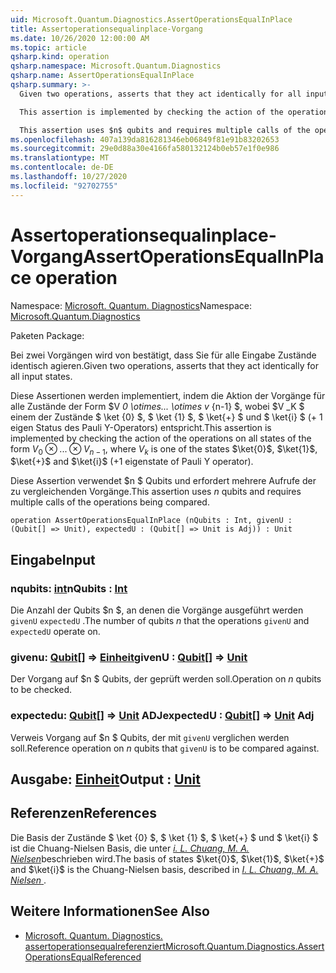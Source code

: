 ```yaml
---
uid: Microsoft.Quantum.Diagnostics.AssertOperationsEqualInPlace
title: Assertoperationsequalinplace-Vorgang
ms.date: 10/26/2020 12:00:00 AM
ms.topic: article
qsharp.kind: operation
qsharp.namespace: Microsoft.Quantum.Diagnostics
qsharp.name: AssertOperationsEqualInPlace
qsharp.summary: >-
  Given two operations, asserts that they act identically for all input states.

  This assertion is implemented by checking the action of the operations on all states of the form $V_0 \otimes ... \otimes V_{n-1}$, where $V_k$ is one of the states $\ket{0}$, $\ket{1}$, $\ket{+}$ and $\ket{i}$ (+1 eigenstate of Pauli Y operator).

  This assertion uses $n$ qubits and requires multiple calls of the operations being compared.
ms.openlocfilehash: 407a139da816281346eb06849f81e91b83202653
ms.sourcegitcommit: 29e0d88a30e4166fa580132124b0eb57e1f0e986
ms.translationtype: MT
ms.contentlocale: de-DE
ms.lasthandoff: 10/27/2020
ms.locfileid: "92702755"
---
```

# <a name="assertoperationsequalinplace-operation"></a><span data-ttu-id="ed82a-102">Assertoperationsequalinplace-Vorgang</span><span class="sxs-lookup"><span data-stu-id="ed82a-102">AssertOperationsEqualInPlace operation</span></span>

<span data-ttu-id="ed82a-103">Namespace: [Microsoft. Quantum. Diagnostics](xref:Microsoft.Quantum.Diagnostics)</span><span class="sxs-lookup"><span data-stu-id="ed82a-103">Namespace: [Microsoft.Quantum.Diagnostics](xref:Microsoft.Quantum.Diagnostics)</span></span>

<span data-ttu-id="ed82a-104">Paketen [](https://nuget.org/packages/)</span><span class="sxs-lookup"><span data-stu-id="ed82a-104">Package: [](https://nuget.org/packages/)</span></span>


<span data-ttu-id="ed82a-105">Bei zwei Vorgängen wird von bestätigt, dass Sie für alle Eingabe Zustände identisch agieren.</span><span class="sxs-lookup"><span data-stu-id="ed82a-105">Given two operations, asserts that they act identically for all input states.</span></span>

<span data-ttu-id="ed82a-106">Diese Assertionen werden implementiert, indem die Aktion der Vorgänge für alle Zustände der Form $V _0 \otimes... \otimes v_ {n-1} $, wobei $V _K $ einem der Zustände $ \ket {0} $, $ \ket {1} $, $ \ket{+} $ und $ \ket{i} $ (+ 1 eigen Status des Pauli Y-Operators) entspricht.</span><span class="sxs-lookup"><span data-stu-id="ed82a-106">This assertion is implemented by checking the action of the operations on all states of the form $V_0 \otimes ... \otimes V_{n-1}$, where $V_k$ is one of the states $\ket{0}$, $\ket{1}$, $\ket{+}$ and $\ket{i}$ (+1 eigenstate of Pauli Y operator).</span></span>

<span data-ttu-id="ed82a-107">Diese Assertion verwendet $n $ Qubits und erfordert mehrere Aufrufe der zu vergleichenden Vorgänge.</span><span class="sxs-lookup"><span data-stu-id="ed82a-107">This assertion uses $n$ qubits and requires multiple calls of the operations being compared.</span></span>

```qsharp
operation AssertOperationsEqualInPlace (nQubits : Int, givenU : (Qubit[] => Unit), expectedU : (Qubit[] => Unit is Adj)) : Unit
```


## <a name="input"></a><span data-ttu-id="ed82a-108">Eingabe</span><span class="sxs-lookup"><span data-stu-id="ed82a-108">Input</span></span>

### <a name="nqubits--int"></a><span data-ttu-id="ed82a-109">nqubits: [int](xref:microsoft.quantum.lang-ref.int)</span><span class="sxs-lookup"><span data-stu-id="ed82a-109">nQubits : [Int](xref:microsoft.quantum.lang-ref.int)</span></span>

<span data-ttu-id="ed82a-110">Die Anzahl der Qubits $n $, an denen die Vorgänge ausgeführt werden `givenU` `expectedU` .</span><span class="sxs-lookup"><span data-stu-id="ed82a-110">The number of qubits $n$ that the operations `givenU` and `expectedU` operate on.</span></span>


### <a name="givenu--qubit--unit"></a><span data-ttu-id="ed82a-111">givenu: [Qubit](xref:microsoft.quantum.lang-ref.qubit)[] => [Einheit](xref:microsoft.quantum.lang-ref.unit)</span><span class="sxs-lookup"><span data-stu-id="ed82a-111">givenU : [Qubit](xref:microsoft.quantum.lang-ref.qubit)[] => [Unit](xref:microsoft.quantum.lang-ref.unit)</span></span> 

<span data-ttu-id="ed82a-112">Der Vorgang auf $n $ Qubits, der geprüft werden soll.</span><span class="sxs-lookup"><span data-stu-id="ed82a-112">Operation on $n$ qubits to be checked.</span></span>


### <a name="expectedu--qubit--unit-adj"></a><span data-ttu-id="ed82a-113">expectedu: [Qubit](xref:microsoft.quantum.lang-ref.qubit)[] => [Unit](xref:microsoft.quantum.lang-ref.unit) ADJ</span><span class="sxs-lookup"><span data-stu-id="ed82a-113">expectedU : [Qubit](xref:microsoft.quantum.lang-ref.qubit)[] => [Unit](xref:microsoft.quantum.lang-ref.unit) Adj</span></span>

<span data-ttu-id="ed82a-114">Verweis Vorgang auf $n $ Qubits, der mit `givenU` verglichen werden soll.</span><span class="sxs-lookup"><span data-stu-id="ed82a-114">Reference operation on $n$ qubits that `givenU` is to be compared against.</span></span>



## <a name="output--unit"></a><span data-ttu-id="ed82a-115">Ausgabe: [Einheit](xref:microsoft.quantum.lang-ref.unit)</span><span class="sxs-lookup"><span data-stu-id="ed82a-115">Output : [Unit](xref:microsoft.quantum.lang-ref.unit)</span></span>



## <a name="references"></a><span data-ttu-id="ed82a-116">Referenzen</span><span class="sxs-lookup"><span data-stu-id="ed82a-116">References</span></span>

<span data-ttu-id="ed82a-117">Die Basis der Zustände $ \ket {0} $, $ \ket {1} $, $ \ket{+} $ und $ \ket{i} $ ist die Chuang-Nielsen Basis, die unter [ *i. L. Chuang, M. A. Nielsen*](https://arxiv.org/abs/quant-ph/9610001)beschrieben wird.</span><span class="sxs-lookup"><span data-stu-id="ed82a-117">The basis of states $\ket{0}$, $\ket{1}$, $\ket{+}$ and $\ket{i}$ is the Chuang-Nielsen basis, described in [ *I. L. Chuang, M. A. Nielsen* ](https://arxiv.org/abs/quant-ph/9610001).</span></span>

## <a name="see-also"></a><span data-ttu-id="ed82a-118">Weitere Informationen</span><span class="sxs-lookup"><span data-stu-id="ed82a-118">See Also</span></span>

- [<span data-ttu-id="ed82a-119">Microsoft. Quantum. Diagnostics. assertoperationsequalreferenziert</span><span class="sxs-lookup"><span data-stu-id="ed82a-119">Microsoft.Quantum.Diagnostics.AssertOperationsEqualReferenced</span></span>](xref:Microsoft.Quantum.Diagnostics.AssertOperationsEqualReferenced)